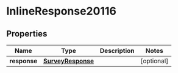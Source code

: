 
# InlineResponse20116

## Properties
Name | Type | Description | Notes
------------ | ------------- | ------------- | -------------
**response** | [**SurveyResponse**](SurveyResponse.md) |  |  [optional]



